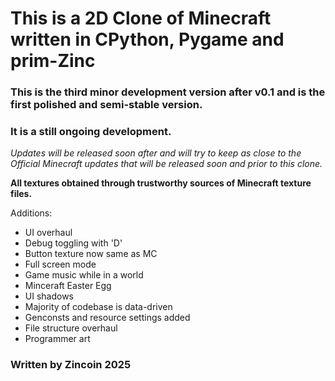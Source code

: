 # This is a 2D Clone of Minecraft written in CPython, Pygame and prim-Zinc

### This is the third minor development version after v0.1 and is the first polished and semi-stable version.

### It is a still ongoing development.

_Updates will be released soon after and will try to keep as close to the Official Minecraft updates that will be released soon and prior to this clone._

**All textures obtained through trustworthy sources of Minecraft texture files.**

Additions:

- UI overhaul
- Debug toggling with 'D'
- Button texture now same as MC
- Full screen mode
- Game music while in a world
- Minceraft Easter Egg
- UI shadows
- Majority of codebase is data-driven
- Genconsts and resource settings added
- File structure overhaul
- Programmer art

### Written by Zincoin 2025
